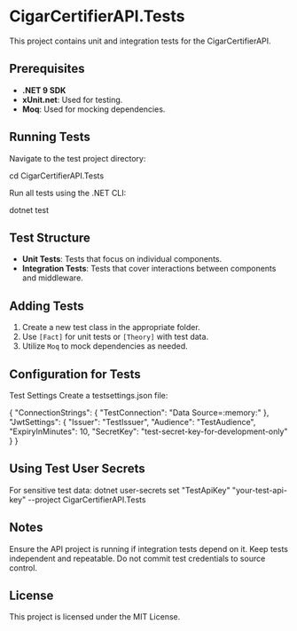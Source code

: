 ﻿# CigarCertifierAPI.Tests

This project contains unit and integration tests for the CigarCertifierAPI.

## Prerequisites

- **.NET 9 SDK**
- **xUnit.net**: Used for testing.
- **Moq**: Used for mocking dependencies.

## Running Tests

Navigate to the test project directory:

cd CigarCertifierAPI.Tests

Run all tests using the .NET CLI:

dotnet test

## Test Structure

- **Unit Tests**: Tests that focus on individual components.
- **Integration Tests**: Tests that cover interactions between components and middleware.

## Adding Tests

1. Create a new test class in the appropriate folder.
2. Use `[Fact]` for unit tests or `[Theory]` with test data.
3. Utilize `Moq` to mock dependencies as needed.

## Configuration for Tests
Test Settings
Create a testsettings.json file:

{
  "ConnectionStrings": {
    "TestConnection": "Data Source=:memory:"
  },
  "JwtSettings": {
    "Issuer": "TestIssuer",
    "Audience": "TestAudience",
    "ExpiryInMinutes": 10,
    "SecretKey": "test-secret-key-for-development-only"
  }
}

## Using Test User Secrets
For sensitive test data:
dotnet user-secrets set "TestApiKey" "your-test-api-key" --project CigarCertifierAPI.Tests

## Notes

Ensure the API project is running if integration tests depend on it.
Keep tests independent and repeatable.
Do not commit test credentials to source control.

## License

This project is licensed under the MIT License.


